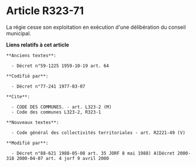 # Article R323-71

La régie cesse son exploitation en exécution d'une délibération du conseil municipal.

**Liens relatifs à cet article**

	**Anciens textes**:

	  - Décret n°59-1225 1959-10-19 art. 64

	**Codifié par**:

	  - Décret n°77-241 1977-03-07

	**Cite**:

	  - CODE DES COMMUNES. - art. L323-2 (M)
	  - Code des communes L323-2, R323-1

	**Nouveaux textes**:

	  - Code général des collectivités territoriales - art. R2221-49 (V)

	**Modifié par**:

	  - Décret n°88-621 1988-05-08 art. 35 JORF 8 mai 1988) A(Décret 2000-318 2000-04-07 art. 4 jorf 9 avril 2000

